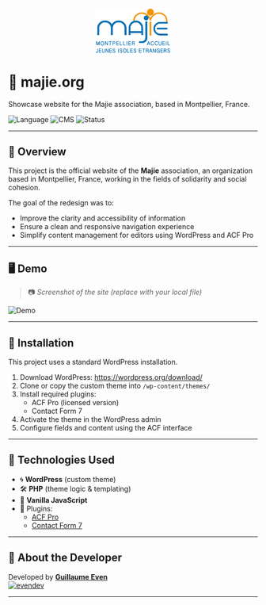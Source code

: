 <p align="center">
  <img src="assets/logo.png" alt="Majie Logo" width="150"/>
</p>

# 🌿 majie.org  
Showcase website for the Majie association, based in Montpellier, France.

![Language](https://img.shields.io/badge/Code-PHP-blue?logo=php)
![CMS](https://img.shields.io/badge/WordPress-6.x-lightgrey?logo=wordpress)
![Status](https://img.shields.io/badge/status-live-green)

---

## 📖 Overview

This project is the official website of the **Majie** association, an organization based in Montpellier, France, working in the fields of solidarity and social cohesion.

The goal of the redesign was to:
- Improve the clarity and accessibility of information
- Ensure a clean and responsive navigation experience
- Simplify content management for editors using WordPress and ACF Pro

---

## 🖥️ Demo

> 📷 *Screenshot of the site (replace with your local file)*

![Demo](assets/screenshot.jpg)

---

## 🚀 Installation

This project uses a standard WordPress installation.

1. Download WordPress: https://wordpress.org/download/
2. Clone or copy the custom theme into `/wp-content/themes/`
3. Install required plugins:
   - ACF Pro (licensed version)
   - Contact Form 7
4. Activate the theme in the WordPress admin
5. Configure fields and content using the ACF interface

---

## 🧠 Technologies Used

- 🌀 **WordPress** (custom theme)
- 🛠️ **PHP** (theme logic & templating)
- 🌿 **Vanilla JavaScript**
- 🔌 Plugins:
  - [ACF Pro](https://www.advancedcustomfields.com/pro/)
  - [Contact Form 7](https://contactform7.com/)

---

## 👤 About the Developer

Developed by [**Guillaume Even**](https://evendev.net)  
[![evendev](https://evendev.net/logo.png)](https://evendev.net)

---
